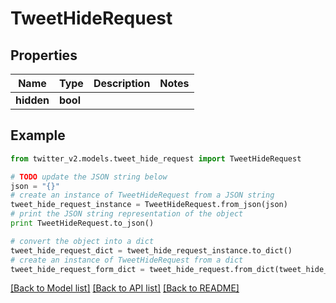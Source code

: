 # TweetHideRequest


## Properties
Name | Type | Description | Notes
------------ | ------------- | ------------- | -------------
**hidden** | **bool** |  | 

## Example

```python
from twitter_v2.models.tweet_hide_request import TweetHideRequest

# TODO update the JSON string below
json = "{}"
# create an instance of TweetHideRequest from a JSON string
tweet_hide_request_instance = TweetHideRequest.from_json(json)
# print the JSON string representation of the object
print TweetHideRequest.to_json()

# convert the object into a dict
tweet_hide_request_dict = tweet_hide_request_instance.to_dict()
# create an instance of TweetHideRequest from a dict
tweet_hide_request_form_dict = tweet_hide_request.from_dict(tweet_hide_request_dict)
```
[[Back to Model list]](../README.md#documentation-for-models) [[Back to API list]](../README.md#documentation-for-api-endpoints) [[Back to README]](../README.md)


